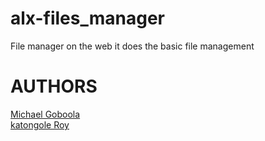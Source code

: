 # alx-files_manager
File manager on the web it does the basic file management

# AUTHORS
[Michael Goboola](https://github.com/michaelgobz/)<br />
[katongole Roy](https://github.com/cptroykeith/)